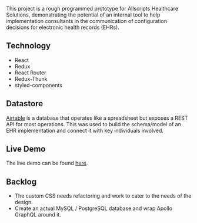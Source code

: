 This project is a rough programmed prototype for Allscripts Healthcare Solutions, demonstrating the potential of an internal tool to help implementation consultants in the communication of configuration decisions for electronic health records (EHRs).

## Technology
- React
- Redux
- React Router
- Redux-Thunk
- styled-components

## Datastore
[Airtable](www.airtable.com) is a database that operates like a spreadsheet but exposes a REST API for most operations. This was used to build the schema/model of an EHR implementation and connect it with key individuals involved.


## Live Demo

The live demo can be found [here](www.allscripts-chorus.herokuapp.com).

## Backlog

- The custom CSS needs refactoring and work to cater to the needs of the design.
- Create an actual MySQL / PostgreSQL database and wrap Apollo GraphQL around it.
